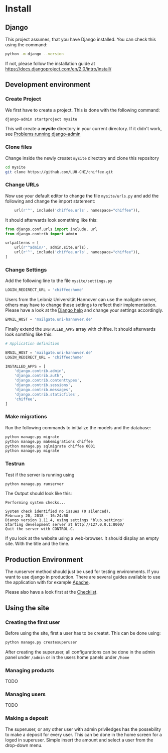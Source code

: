# Install

## Django
This project assumes, that you have Django installed. You can check
this using the command:
```bash
python -m django --version
```

If not, please follow the installation guide at
https://docs.djangoproject.com/en/2.0/intro/install/

## Development environment

### Create Project
We first have to create a project. This is done with the following command:
```bash
django-admin startproject mysite
```

This will create a **mysite** directory in your current directory. If
it didn't work, see [Problems running django-admin](https://docs.djangoproject.com/en/2.0/faq/troubleshooting/#troubleshooting-django-admin)

### Clone files
Change inside the newly createt `mysite` directory and clone this repository

```bash
cd mysite
git clone https://github.com/LUH-CHI/chiffee.git
```

### Change URLs
Now use your default editor to change the file `mysite/urls.py` and add
the following and change the import statement:
```python
    url(r'^', include('chiffee.urls', namespace="chiffee")),
```

It should afterwards look something like this:
```python
from django.conf.urls import include, url
from django.contrib import admin

urlpatterns = [
    url(r'^admin/', admin.site.urls),
    url(r'^', include('chiffee.urls', namespace="chiffee")),
]
```

### Change Settings
Add the following line to the file `mysite/settings.py`
```python
LOGIN_REDIRECT_URL = 'chiffee:home'
```

Users from the Leibniz Universität Hannover can use the mailgate
server, others may have to change these settings to reflect their
implementation. Please have a look at the
[Django help](https://docs.djangoproject.com/en/2.0/ref/settings/#std:setting-EMAIL_HOST)
and change your settings accordingly.
```python
EMAIL_HOST = 'mailgate.uni-hannover.de'
```

Finally extend the `INSTALLED_APPS` array with chiffee. It should
afterwards look somthing like this:
```python
# Application definition

EMAIL_HOST = 'mailgate.uni-hannover.de'
LOGIN_REDIRECT_URL = 'chiffee:home'

INSTALLED_APPS = [
    'django.contrib.admin',
    'django.contrib.auth',
    'django.contrib.contenttypes',
    'django.contrib.sessions',
    'django.contrib.messages',
    'django.contrib.staticfiles',
    'chiffee',
]
```

### Make migrations
Run the following commands to initialize the models and the database:
```bash
python manage.py migrate
python manage.py makemigrations chiffee
python manage.py sqlmigrate chiffee 0001
python manage.py migrate
```

### Testrun
Test if the server is running using
```bash
python manage.py runserver
```
The Output should look like this:

```
Performing system checks...

System check identified no issues (0 silenced).
February 20, 2018 - 16:24:58
Django version 1.11.4, using settings 'blub.settings'
Starting development server at http://127.0.0.1:8000/
Quit the server with CONTROL-C.
```

If you look at the website using a web-browser. It should display an
empty site. With the title and the time.

## Production Environment
The runserver method should just be used for testing environments. If
you want to use django in production. There are several guides
available to use the application with for example
[Apache](https://docs.djangoproject.com/en/2.0/howto/deployment/wsgi/modwsgi/).

Please also have a look first at the
[Checklist](https://docs.djangoproject.com/en/2.0/howto/deployment/checklist/).

## Using the site

### Creating the first user
Before using the site, first a user has to be createt. This can be done
using:

```bash
python manage.py createsuperuser
```

After creating the superuser, all configurations can be done in the
admin panel under `/admin` or in the users home panels under `/home`

### Managing products

TODO

### Managing users

TODO

### Making a deposit

The superuser, or any other user with admin priviledges has the
possebility to make a deposit for every user. This can be done in the
home screen for a loged in superuser. Simple insert the amount and
select a user from the drop-down menu.
